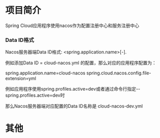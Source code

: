 # 项目简介

Spring Cloud应用程序使用nacos作为配置注册中心和服务注册中心

### Data ID格式
Nacos服务器端Data ID格式:  <spring.application.name>[-<profile>].<file-extention>

例如添加Data ID = cloud-nacos.yml 的配置，那么对应的应用程序配置为：

spring.application.name=cloud-nacos
spring.cloud.nacos.config.file-extension=yml

例如应用程序使用spring.profiles.active=dev或者通过命令行指定--spring.profiles.active=dev时

那么Nacos服务器端对应配置的Data ID名称是 cloud-nacos-dev.yml


# 其他


